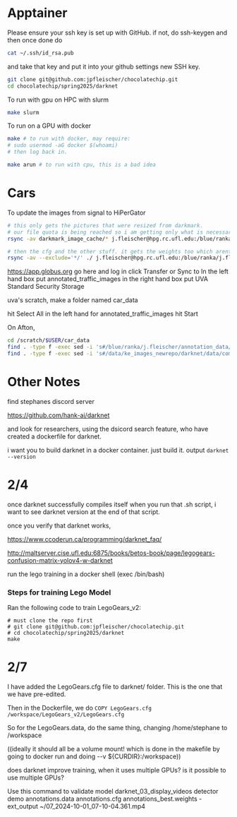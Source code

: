 # Apptainer

Please ensure your ssh key is set up with GitHub.
if not, do ssh-keygen and then once done do 

```bash
cat ~/.ssh/id_rsa.pub
```

and take that key and put it into your github settings new SSH key.


```bash
git clone git@github.com:jpfleischer/chocolatechip.git
cd chocolatechip/spring2025/darknet
```
To run with gpu on HPC with slurm

```bash
make slurm
```

To run on a GPU with docker

```bash
make # to run with docker, may require:
# sudo usermod -aG docker $(whoami)
# then log back in.

make arun # to run with cpu, this is a bad idea
```

# Cars

To update the images from signal to HiPerGator

```bash
# this only gets the pictures that were resized from darkmark.
# our file quota is being reached so i am getting only what is necessary
rsync -av darkmark_image_cache/* j.fleischer@hpg.rc.ufl.edu:/blue/ranka/j.fleischer/annotation_data/darkmark_image_cache/.

# then the cfg and the other stuff. it gets the weights too which arent necessary .....
rsync -av --exclude='*/' ./ j.fleischer@hpg.rc.ufl.edu:/blue/ranka/j.fleischer/annotation_data/.
```

https://app.globus.org go here and log in
click Transfer or Sync to
In the left hand box put annotated_traffic_images
in the right hand box put UVA Standard Security Storage

uva's scratch, make  a folder named car_data

hit Select All in the left hand for annotated_traffic_images 
hit Start

On Afton,

```bash
cd /scratch/$USER/car_data
find . -type f -exec sed -i 's#/blue/ranka/j.fleischer/annotation_data/#/scratch/dje5dj/car_data/#g' {} +
find . -type f -exec sed -i 's#/data/ke_images_newrepo/darknet/data/combined/#/scratch/dje5dj/car_data/#g' {} +
```

# Other Notes

find stephanes discord server

https://github.com/hank-ai/darknet


and look for researchers, using the
dsicord search feature, who have created
a dockerfile for darknet.



i want you to build darknet in a docker container.
just build it.
output `darknet --version`


# 2/4

once darknet successfully compiles itself when you run that
.sh script, i want to see darknet version at the end of that
script.

once you verify that darknet works,

https://www.ccoderun.ca/programming/darknet_faq/

http://maltserver.cise.ufl.edu:6875/books/betos-book/page/legogears-confusion-matrix-yolov4-w-darknet

run the lego training in a docker shell (exec /bin/bash)  


### Steps for training Lego Model  

Ran the following code to train LegoGears_v2:  

```
# must clone the repo first
# git clone git@github.com:jpfleischer/chocolatechip.git
# cd chocolatechip/spring2025/darknet
make
```



# 2/7

I have added the LegoGears.cfg file to darknet/ folder.
This is the one that we have pre-edited.

Then in the Dockerfile, we do 
`COPY LegoGears.cfg /workspace/LegoGears_v2/LegoGears.cfg`

So for the LegoGears.data, do the same thing,
changing /home/stephane to /workspace

((ideally it should all be a volume mount! which is done in the
makefile by going to docker run and doing --v ${CURDIR}:/workspace))

does darknet improve training, when it uses multiple GPUs? is it possible
to use multiple GPUs?


Use this command to validate model
darknet_03_display_videos detector demo annotations.data annotations.cfg annotations_best.weights -ext_output ~/07_2024-10-01_07-10-04.361.mp4
